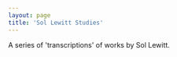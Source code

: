```yaml
---
layout: page
title: 'Sol Lewitt Studies'
---
```


A series of 'transcriptions' of works by Sol Lewitt.
